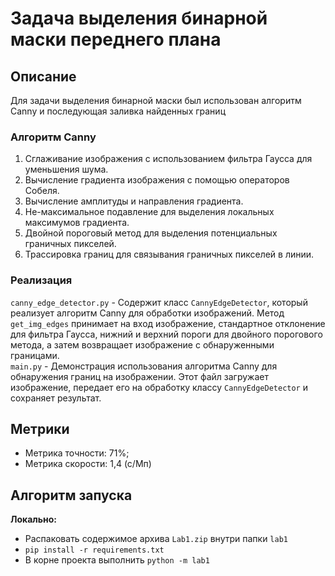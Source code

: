 # Задача выделения бинарной маски переднего плана

## Описание
Для задачи выделения бинарной маски был использован алгоритм Canny и последующая заливка найденных границ

### Алгоритм Canny 
1. Сглаживание изображения с использованием фильтра Гаусса для уменьшения шума.
2. Вычисление градиента изображения с помощью операторов Собеля.
3. Вычисление амплитуды и направления градиента.
4. Не-максимальное подавление для выделения локальных максимумов градиента.
5. Двойной пороговый метод для выделения потенциальных граничных пикселей.
6. Трассировка границ для связывания граничных пикселей в линии.

### Реализация
`canny_edge_detector.py` - Содержит класс `CannyEdgeDetector`, который реализует алгоритм Canny для обработки изображений. Метод `get_img_edges` принимает  на вход изображение, стандартное отклонение для фильтра Гаусса, нижний и верхний пороги для двойного порогового метода, а затем возвращает изображение с обнаруженными границами.  
`main.py` - Демонстрация использования алгоритма Canny для обнаружения границ на изображении. Этот файл загружает изображение, передает его на обработку классу `CannyEdgeDetector` и сохраняет результат.   

## Метрики
* Метрика точности: 71%;
* Метрика скорости: 1,4 (с/Мп)

## Алгоритм запуска 
**Локально:**
  * Распаковать содержимое архива `Lab1.zip` внутри папки `lab1`
  * `pip install -r requirements.txt`
  * В корне проекта выполнить `python -m lab1`

